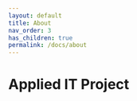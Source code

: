 ```yaml
---
layout: default
title: About
nav_order: 3
has_children: true
permalink: /docs/about
---
```


# Applied IT Project
